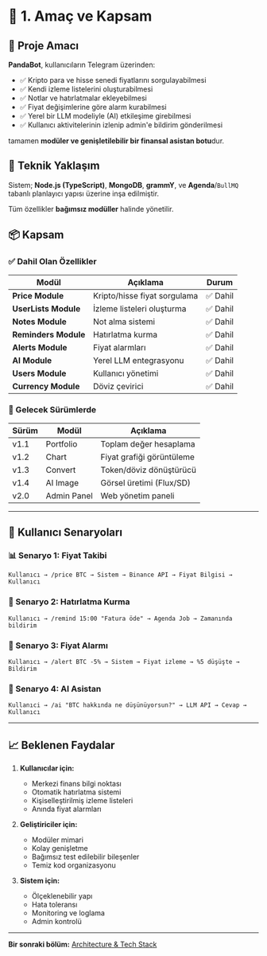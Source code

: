 # 🧭 1. Amaç ve Kapsam

## 🎯 Proje Amacı

**PandaBot**, kullanıcıların Telegram üzerinden:

- ✅ Kripto para ve hisse senedi fiyatlarını sorgulayabilmesi
- ✅ Kendi izleme listelerini oluşturabilmesi
- ✅ Notlar ve hatırlatmalar ekleyebilmesi
- ✅ Fiyat değişimlerine göre alarm kurabilmesi
- ✅ Yerel bir LLM modeliyle (AI) etkileşime girebilmesi
- ✅ Kullanıcı aktivitelerinin izlenip admin'e bildirim gönderilmesi

tamamen **modüler ve genişletilebilir bir finansal asistan botu**dur.

## 🔧 Teknik Yaklaşım

Sistem; **Node.js (TypeScript)**, **MongoDB**, **grammY**, ve **Agenda**/`BullMQ` tabanlı planlayıcı yapısı üzerine inşa edilmiştir.

Tüm özellikler **bağımsız modüller** halinde yönetilir.

## 📦 Kapsam

### ✅ Dahil Olan Özellikler

| Modül | Açıklama | Durum |
|-------|----------|-------|
| **Price Module** | Kripto/hisse fiyat sorgulama | ✅ Dahil |
| **UserLists Module** | İzleme listeleri oluşturma | ✅ Dahil |
| **Notes Module** | Not alma sistemi | ✅ Dahil |
| **Reminders Module** | Hatırlatma kurma | ✅ Dahil |
| **Alerts Module** | Fiyat alarmları | ✅ Dahil |
| **AI Module** | Yerel LLM entegrasyonu | ✅ Dahil |
| **Users Module** | Kullanıcı yönetimi | ✅ Dahil |
| **Currency Module** | Döviz çevirici | ✅ Dahil |

### 🚧 Gelecek Sürümlerde

| Sürüm | Modül | Açıklama |
|-------|-------|----------|
| v1.1 | Portfolio | Toplam değer hesaplama |
| v1.2 | Chart | Fiyat grafiği görüntüleme |
| v1.3 | Convert | Token/döviz dönüştürücü |
| v1.4 | AI Image | Görsel üretimi (Flux/SD) |
| v2.0 | Admin Panel | Web yönetim paneli |

---

## 🎨 Kullanıcı Senaryoları

### 📊 Senaryo 1: Fiyat Takibi
```
Kullanıcı → /price BTC → Sistem → Binance API → Fiyat Bilgisi → Kullanıcı
```

### 📝 Senaryo 2: Hatırlatma Kurma
```
Kullanıcı → /remind 15:00 "Fatura öde" → Agenda Job → Zamanında bildirim
```

### 🔔 Senaryo 3: Fiyat Alarmı
```
Kullanıcı → /alert BTC -5% → Sistem → Fiyat izleme → %5 düşüşte → Bildirim
```

### 🤖 Senaryo 4: AI Asistan
```
Kullanıci → /ai "BTC hakkında ne düşünüyorsun?" → LLM API → Cevap → Kullanıcı
```

---

## 📈 Beklenen Faydalar

1. **Kullanıcılar için:**
   - Merkezi finans bilgi noktası
   - Otomatik hatırlatma sistemi
   - Kişiselleştirilmiş izleme listeleri
   - Anında fiyat alarmları

2. **Geliştiriciler için:**
   - Modüler mimari
   - Kolay genişletme
   - Bağımsız test edilebilir bileşenler
   - Temiz kod organizasyonu

3. **Sistem için:**
   - Ölçeklenebilir yapı
   - Hata toleransı
   - Monitoring ve loglama
   - Admin kontrolü

---

**Bir sonraki bölüm:** [Architecture & Tech Stack](./02-architecture.md)
